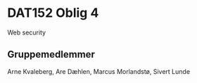 # DAT152 Oblig 4

Web security

## Gruppemedlemmer

Arne Kvaleberg, Are Dæhlen, Marcus Morlandstø, Sivert Lunde
